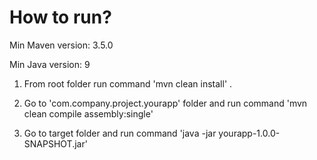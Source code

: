 # How to run?

Min Maven version: 3.5.0

Min Java version: 9


1. From root folder run command 'mvn clean install' . 

2. Go to 'com.company.project.yourapp' folder and run command 'mvn clean compile assembly:single' 

3. Go to target folder and run command 'java -jar yourapp-1.0.0-SNAPSHOT.jar'
